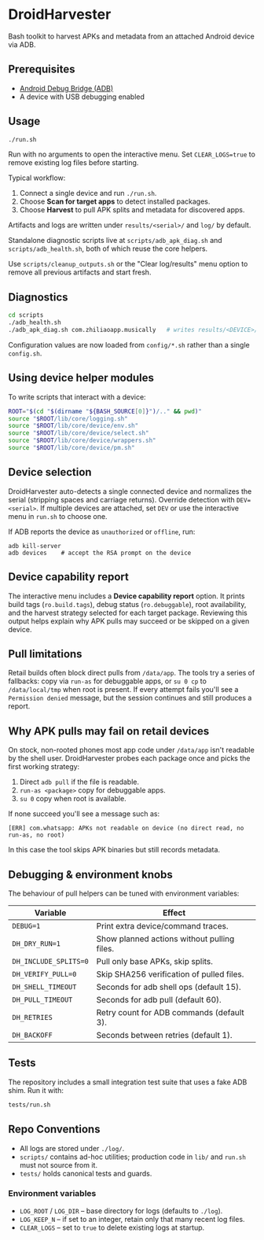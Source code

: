 # DroidHarvester

Bash toolkit to harvest APKs and metadata from an attached Android device via ADB.

## Prerequisites

- [Android Debug Bridge (ADB)](https://developer.android.com/studio/command-line/adb)
- A device with USB debugging enabled

## Usage

```bash
./run.sh
```

Run with no arguments to open the interactive menu. Set `CLEAR_LOGS=true` to
remove existing log files before starting.

Typical workflow:

1. Connect a single device and run `./run.sh`.
2. Choose **Scan for target apps** to detect installed packages.
3. Choose **Harvest** to pull APK splits and metadata for discovered apps.

Artifacts and logs are written under `results/<serial>/` and `log/` by default.

Standalone diagnostic scripts live at `scripts/adb_apk_diag.sh` and
`scripts/adb_health.sh`, both of which reuse the core helpers.

Use `scripts/cleanup_outputs.sh` or the "Clear log/results" menu option to
remove all previous artifacts and start fresh.

## Diagnostics

```bash
cd scripts
./adb_health.sh
./adb_apk_diag.sh com.zhiliaoapp.musically   # writes results/<DEVICE>/manual_diag_<ts>
```

Configuration values are now loaded from `config/*.sh` rather than a single `config.sh`.

## Using device helper modules

To write scripts that interact with a device:

```bash
ROOT="$(cd "$(dirname "${BASH_SOURCE[0]}")/.." && pwd)"
source "$ROOT/lib/core/logging.sh"
source "$ROOT/lib/core/device/env.sh"
source "$ROOT/lib/core/device/select.sh"
source "$ROOT/lib/core/device/wrappers.sh"
source "$ROOT/lib/core/device/pm.sh"
```


## Device selection

DroidHarvester auto-detects a single connected device and normalizes the
serial (stripping spaces and carriage returns). Override detection with
`DEV=<serial>`. If multiple devices are attached, set `DEV` or use the
interactive menu in `run.sh` to choose one.

If ADB reports the device as `unauthorized` or `offline`, run:

```
adb kill-server
adb devices    # accept the RSA prompt on the device
```

## Device capability report

The interactive menu includes a **Device capability report** option. It prints
build tags (`ro.build.tags`), debug status (`ro.debuggable`), root availability,
and the harvest strategy selected for each target package. Reviewing this output
helps explain why APK pulls may succeed or be skipped on a given device.

## Pull limitations

Retail builds often block direct pulls from `/data/app`. The tools try a
series of fallbacks: copy via `run-as` for debuggable apps, or `su 0 cp`
to `/data/local/tmp` when root is present. If every attempt fails you'll
see a `Permission denied` message, but the session continues and still
produces a report.

## Why APK pulls may fail on retail devices

On stock, non-rooted phones most app code under `/data/app` isn't readable by
the shell user. DroidHarvester probes each package once and picks the first
working strategy:

1. Direct `adb pull` if the file is readable.
2. `run-as <package>` copy for debuggable apps.
3. `su 0` copy when root is available.

If none succeed you'll see a message such as:

```
[ERR] com.whatsapp: APKs not readable on device (no direct read, no run-as, no root)
```

In this case the tool skips APK binaries but still records metadata.

## Debugging & environment knobs

The behaviour of pull helpers can be tuned with environment variables:

| Variable | Effect |
|----------|--------|
| `DEBUG=1` | Print extra device/command traces. |
| `DH_DRY_RUN=1` | Show planned actions without pulling files. |
| `DH_INCLUDE_SPLITS=0` | Pull only base APKs, skip splits. |
| `DH_VERIFY_PULL=0` | Skip SHA256 verification of pulled files. |
| `DH_SHELL_TIMEOUT` | Seconds for adb shell ops (default 15). |
| `DH_PULL_TIMEOUT` | Seconds for adb pull (default 60). |
| `DH_RETRIES` | Retry count for ADB commands (default 3). |
| `DH_BACKOFF` | Seconds between retries (default 1). |

## Tests

The repository includes a small integration test suite that uses a fake ADB
shim. Run it with:

```bash
tests/run.sh
```

## Repo Conventions

- All logs are stored under `./log/`.
- `scripts/` contains ad-hoc utilities; production code in `lib/` and `run.sh`
  must not source from it.
- `tests/` holds canonical tests and guards.

### Environment variables

- `LOG_ROOT` / `LOG_DIR` – base directory for logs (defaults to `./log`).
- `LOG_KEEP_N` – if set to an integer, retain only that many recent log files.
- `CLEAR_LOGS` – set to `true` to delete existing logs at startup.
